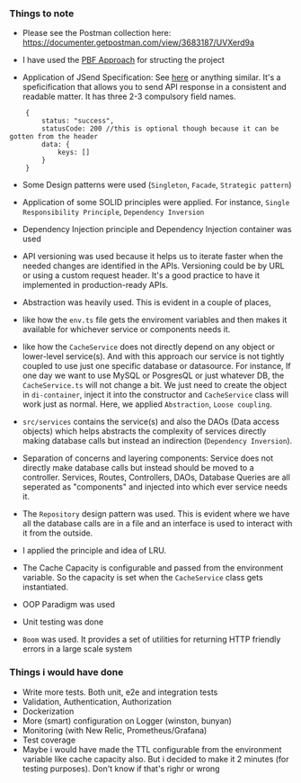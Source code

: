### Things to note

- Please see the Postman collection here: https://documenter.getpostman.com/view/3683187/UVXerd9a

- I have used the [PBF Approach](https://phauer.com/2020/package-by-feature/) for structing the project

- Application of JSend Specification: See [here](https://github.com/omniti-labs/jsend) or anything similar. It's a speficification that allows you to send API response in a consistent and readable matter. It has three 2-3 compulsory field names.

```
    {
        status: "success",
        statusCode: 200 //this is optional though because it can be gotten from the header
        data: {
            keys: []
        }
    }
```
- Some Design patterns were used (`Singleton`, `Facade`, `Strategic pattern`)

- Application of some SOLID principles were applied. For instance, `Single Responsibility Principle`, `Dependency Inversion`

- Dependency Injection principle and Dependency Injection container was used

- API versioning was used because it helps us to iterate faster when the needed changes are identified in the APIs. Versioning could be by URL or using a custom request header. It's a good practice to have it implemented in production-ready APIs.

- Abstraction was heavily used. This is evident in a couple of places, 

 - like how the `env.ts` file gets the enviroment variables and then makes it available for whichever service or components needs it.
 - like how the `CacheService` does not directly depend on any object or lower-level service(s). And with this approach our service is not tightly coupled to use just one specific database or datasource. For instance, If one day we want to use MySQL or PosgresQL or just whatever DB, the `CacheService.ts` will not change a bit. We just need to create the object in `di-container`, inject it into the constructor and `CacheService` class will work just as normal. Here, we applied `Abstraction`, `Loose coupling`. 

- `src/services` contains the service(s) and also the DAOs (Data access objects) which helps abstracts the complexity of services directly making database calls but instead an indirection (`Dependency Inversion`).

- Separation of concerns and layering components: Service does not directly make database calls but instead should be moved to a controller. Services, Routes, Controllers, DAOs, Database Queries are all seperated as "components" and injected into which ever service needs it. 

- The `Repository` design pattern was used. This is evident where we have all the database calls are in a file and an interface is used to interact with it from the outside. 

- I applied the principle and idea of LRU. 

- The Cache Capacity is configurable and passed from the environment variable. So the capacity is set when the `CacheService` class gets instantiated.

- OOP Paradigm was used

- Unit testing was done

- `Boom` was used. It provides a set of utilities for returning HTTP friendly errors in a large scale system

### Things i would have done
- Write more tests. Both unit, e2e and integration tests
- Validation, Authentication, Authorization
- Dockerization
- More (smart) configuration on Logger (winston, bunyan)
- Monitoring (with New Relic, Prometheus/Grafana)
- Test coverage
- Maybe i would have made the TTL configurable from the environment variable like cache capacity also. But i decided to make it 2 minutes (for testing purposes). Don't know if that's righr or wrong